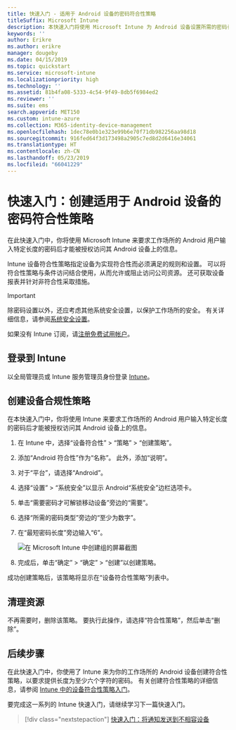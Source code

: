 ```yaml
---
title: 快速入门 - 适用于 Android 设备的密码符合性策略
titleSuffix: Microsoft Intune
description: 本快速入门将使用 Microsoft Intune 为 Android 设备设置所需的密码长度。
keywords: ''
author: Erikre
ms.author: erikre
manager: dougeby
ms.date: 04/15/2019
ms.topic: quickstart
ms.service: microsoft-intune
ms.localizationpriority: high
ms.technology: ''
ms.assetid: 81b4fa08-5333-4c54-9f49-8db5f6984ed2
ms.reviewer: ''
ms.suite: ems
search.appverid: MET150
ms.custom: intune-azure
ms.collection: M365-identity-device-management
ms.openlocfilehash: 1dec78e0b1e323e99b6e70f71db982256aa98d18
ms.sourcegitcommit: 916fed64f3d173498a2905c7ed8d2d6416e34061
ms.translationtype: HT
ms.contentlocale: zh-CN
ms.lasthandoff: 05/23/2019
ms.locfileid: "66041229"
---
```

# <a name="quickstart-create-a-password-compliance-policy-for-android-devices"></a>快速入门：创建适用于 Android 设备的密码符合性策略

在此快速入门中，你将使用 Microsoft Intune 来要求工作场所的 Android 用户输入特定长度的密码后才能被授权访问其 Android 设备上的信息。 

Intune 设备符合性策略指定设备为实现符合性而必须满足的规则和设置。 可以将符合性策略与条件访问结合使用，从而允许或阻止访问公司资源。 还可获取设备报表并针对非符合性采取措施。

> [!IMPORTANT]
> 除密码设置以外，还应考虑其他系统安全设置，以保护工作场所的安全。 有关详细信息，请参阅[系统安全设置](compliance-policy-create-android-for-work.md)。

如果没有 Intune 订阅，请[注册免费试用帐户](free-trial-sign-up.md)。

## <a name="sign-in-to-intune"></a>登录到 Intune

以全局管理员或 Intune 服务管理员身份登录 [Intune](https://aka.ms/intuneportal)。 

## <a name="create-a-device-compliance-policy"></a>创建设备合规性策略

在本快速入门中，你将使用 Intune 来要求工作场所的 Android 用户输入特定长度的密码后才能被授权访问其 Android 设备上的信息。

1. 在 Intune 中，选择“设备符合性” > “策略” > “创建策略”。
2. 添加“Android 符合性”作为“名称”。 此外，添加“说明”。
3. 对于“平台”，请选择“Android”。 
4. 选择“设置” > “系统安全”以显示 Android“系统安全”边栏选项卡。
5. 单击“需要密码才可解锁移动设备”旁边的“需要”。
6. 选择“所需的密码类型”旁边的“至少为数字”。
7. 在“最短密码长度”旁边输入“6”。 

    ![在 Microsoft Intune 中创建组的屏幕截图](media/quickstart-set-password-length-android/quickstart-set-password-length-android-01.png)

7. 完成后，单击“确定” > “确定” > “创建”以创建策略。

成功创建策略后，该策略将显示在“设备符合性策略”列表中。 

## <a name="clean-up-resources"></a>清理资源

不再需要时，删除该策略。 要执行此操作，请选择“符合性策略”，然后单击“删除”。

## <a name="next-steps"></a>后续步骤

在此快速入门中，你使用了 Intune 来为你的工作场所的 Android 设备创建符合性策略，以要求提供长度为至少六个字符的密码。 有关创建符合性策略的详细信息，请参阅 [Intune 中的设备符合性策略入门](device-compliance-get-started.md)。

要完成这一系列的 Intune 快速入门，请继续学习下一篇快速入门。

> [!div class="nextstepaction"]
> [快速入门：将通知发送到不相容设备](quickstart-send-notification.md)
